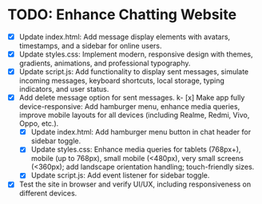# TODO: Enhance Chatting Website

- [x] Update index.html: Add message display elements with avatars, timestamps, and a sidebar for online users.
- [x] Update styles.css: Implement modern, responsive design with themes, gradients, animations, and professional typography.
- [x] Update script.js: Add functionality to display sent messages, simulate incoming messages, keyboard shortcuts, local storage, typing indicators, and user status.
- [x] Add delete message option for sent messages.
      k- [x] Make app fully device-responsive: Add hamburger menu, enhance media queries, improve mobile layouts for all devices (including Realme, Redmi, Vivo, Oppo, etc.).
  - [x] Update index.html: Add hamburger menu button in chat header for sidebar toggle.
  - [x] Update styles.css: Enhance media queries for tablets (768px+), mobile (up to 768px), small mobile (<480px), very small screens (<360px); add landscape orientation handling; touch-friendly sizes.
  - [x] Update script.js: Add event listener for sidebar toggle.
- [x] Test the site in browser and verify UI/UX, including responsiveness on different devices.
